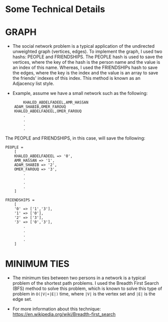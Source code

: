 Some Technical Details
======================

GRAPH
=====

* The social network problem is a typical application of the undirected unweighted graph (vertices, edges). To implement the graph, I used two hashs: PEOPLE and FRIENDSHIPS. The PEOPLE hash is used to save the vertices, where the key of the hash is the person name and the value is an index of this name.  Whereas, I used the FRIENDSHIPs hash to save the edges, where the key is the index and the value is an  array to save the friends' indexes of this index. This method is known as an Adjacency list style.

* Example, assume we have a small network such as the following:
```
        KHALED_ABDELFADEEL,AMR_HASSAN
	ADAM_SHABIB,OMER_FAROUQ
	KHALED_ABDELFADEEL,OMER_FAROUQ
		.
		.
		.
		.
```
The PEOPLE and FRIENDSHIPS, in this case, will save the following: 
```
PEOPLE =
	[   
	KHALED_ABDELFADEEL => '0',
	AMR_HASSAN => '1',
	ADAM_SHABIB => '2', 
	OMER_FAROUQ => '3',
		.
		.
		.
		.
	]	
```
```
FRIENDSHIPS =
	[   
	'0' => ['1','3'],
	'1' => ['0'],
	'2' => ['3'], 
	'3' => ['0','3'],
		.
		.
		.
		.
	]	
```
MINIMUM TIES
============

* The minimum ties between two persons in a network is a typical problem of the shortest path problems. 
I used the Breadth First Search (BFS) method to solve this problem, which is known to solve this
type of problem in ```O(|V|+|E|)``` time, where ```|V|``` is the vertex set and ```|E|``` is the edge set.  

* For more information about this technique:
	https://en.wikipedia.org/wiki/Breadth-first_search
	
